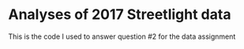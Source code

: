 # Analyses of 2017 Streetlight data 

This is the code I used to answer question #2 for the data assignment

